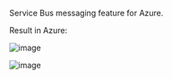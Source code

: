 Service Bus messaging feature for Azure. 


Result in Azure:

![image](https://github.com/nicolaspoletti/ServiceBusDemoNET6/assets/58994884/3f792f44-8895-4a85-8c5b-de480af21bbf)


![image](https://github.com/nicolaspoletti/ServiceBusDemoNET6/assets/58994884/8ad3bd17-d2c8-4283-bee2-5b07f4cef449)
